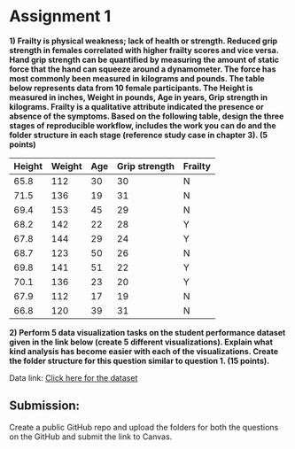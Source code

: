 <h1>Assignment 1</h1>

<b>1) Frailty is physical weakness; lack of health or strength. Reduced grip strength in females correlated with higher frailty scores and vice versa. Hand grip strength can be quantified by measuring the amount of static force that the hand can squeeze around a dynamometer. The force has most commonly been measured in kilograms and pounds. The table below represents data from 10 female participants. The Height is measured in inches, Weight in pounds, Age in years, Grip strength in kilograms. Frailty is a qualitative attribute indicated the presence or absence of the symptoms. Based on the following table, design the three stages of reproducible workflow, includes the work you can do and the folder structure in each stage (reference study case in chapter 3). (5 points)</b>

<table>
  <thead>
    <tr>
      <th>Height</th>
      <th>Weight</th>
      <th>Age</th>
      <th>Grip strength</th>
      <th>Frailty</th>
    </tr>
  </thead>
  <tbody>
    <tr>
      <td>65.8</td>
      <td>112</td>
      <td>30</td>
      <td>30</td>
      <td>N</td>
    </tr>
    <tr>
      <td>71.5</td>
      <td>136</td>
      <td>19</td>
      <td>31</td>
      <td>N</td>
    </tr>
    <tr>
      <td>69.4</td>
      <td>153</td>
      <td>45</td>
      <td>29</td>
      <td>N</td>
    </tr>
    <tr>
      <td>68.2</td>
      <td>142</td>
      <td>22</td>
      <td>28</td>
      <td>Y</td>
    </tr>
    <tr>
      <td>67.8</td>
      <td>144</td>
      <td>29</td>
      <td>24</td>
      <td>Y</td>
    </tr>
    <tr>
      <td>68.7</td>
      <td>123</td>
      <td>50</td>
      <td>26</td>
      <td>N</td>
    </tr>
    <tr>
      <td>69.8</td>
      <td>141</td>
      <td>51</td>
      <td>22</td>
      <td>Y</td>
    </tr>
    <tr>
      <td>70.1</td>
      <td>136</td>
      <td>23</td>
      <td>20</td>
      <td>Y</td>
    </tr>
    <tr>
      <td>67.9</td>
      <td>112</td>
      <td>17</td>
      <td>19</td>
      <td>N</td>
    </tr>
    <tr>
      <td>66.8</td>
      <td>120</td>
      <td>39</td>
      <td>31</td>
      <td>N</td>
    </tr>
  </tbody>
</table>

<b>2) Perform 5 data visualization tasks on the student performance dataset given in the link below (create 5 different visualizations). Explain what kind analysis has become easier with each of the visualizations. Create the folder structure for this question similar to question 1. (15 points).</b>

<p>Data link: <a href="https://app.box.com/s/ji910ez3ycw137rw07xnhielxey7ww41">Click here for the dataset</a>

<h2>Submission:</h2>

<p>Create a public GitHub repo and upload the folders for both the questions on the GitHub and submit the link to Canvas.</p>
